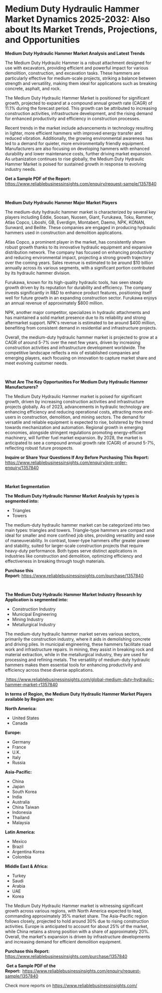 <p><h1>Medium Duty Hydraulic Hammer Market Dynamics 2025-2032: Also about Its Market Trends, Projections, and Opportunities</h1></p><p><strong>Medium Duty Hydraulic Hammer Market Analysis and Latest Trends</strong></p>
<p><p>The Medium Duty Hydraulic Hammer is a robust attachment designed for use with excavators, providing efficient and powerful impact for various demolition, construction, and excavation tasks. These hammers are particularly effective for medium-scale projects, striking a balance between strength and versatility, making them ideal for applications such as breaking concrete, asphalt, and rock.</p><p>The Medium Duty Hydraulic Hammer Market is positioned for significant growth, projected to expand at a compound annual growth rate (CAGR) of 11.1% during the forecast period. This growth can be attributed to increasing construction activities, infrastructure development, and the rising demand for enhanced productivity and efficiency in construction processes. </p><p>Recent trends in the market include advancements in technology resulting in lighter, more efficient hammers with improved energy transfer and reduced vibration. Additionally, the growing environmental awareness has led to a demand for quieter, more environmentally friendly equipment. Manufacturers are also focusing on developing hammers with enhanced durability and lower maintenance costs, further driving market expansion. As urbanization continues to rise globally, the Medium Duty Hydraulic Hammer Market is poised for sustained growth in response to evolving industry needs.</p></p>
<p><strong>Get a Sample PDF of the Report:&nbsp;</strong> <a href="https://www.reliablebusinessinsights.com/enquiry/request-sample/1357840?utm_campaign=3116&utm_medium=2&utm_source=Github&utm_content=ia&utm_term=11042025&utm_id=medium-duty-hydraulic-hammer">https://www.reliablebusinessinsights.com/enquiry/request-sample/1357840</a></p>
<p>&nbsp;</p>
<p><strong>Medium Duty Hydraulic Hammer Major Market Players</strong></p>
<p><p>The medium-duty hydraulic hammer market is characterized by several key players including Eddie, Soosan, Nuosen, Giant, Furukawa, Toku, Rammer, Atlas Copco, Liboshi, GB, Everdigm, Montabert, Daemo, NPK, KONAN, Sunward, and Beilite. These companies are engaged in producing hydraulic hammers used in construction and demolition applications.</p><p>Atlas Copco, a prominent player in the market, has consistently shown robust growth thanks to its innovative hydraulic equipment and expansive distribution network. The company has focused on enhancing productivity and reducing environmental impact, projecting a strong growth trajectory over the coming years. Sales revenue is estimated to be around $10 billion annually across its various segments, with a significant portion contributed by its hydraulic hammer division.</p><p>Furukawa, known for its high-quality hydraulic tools, has seen steady growth driven by its reputation for durability and efficiency. The company invests significantly in R&D to enhance product features, positioning itself well for future growth in an expanding construction sector. Furukawa enjoys an annual revenue of approximately $800 million.</p><p>NPK, another major competitor, specializes in hydraulic attachments and has maintained a solid market presence due to its reliability and strong aftermarket support. NPK's revenue is estimated to be around $400 million, benefiting from consistent demand in residential and infrastructure projects.</p><p>Overall, the medium-duty hydraulic hammer market is projected to grow at a CAGR of around 5-7% over the next few years, driven by increasing construction activities and infrastructure development worldwide. The competitive landscape reflects a mix of established companies and emerging players, each focusing on innovation to capture market share and meet evolving customer needs.</p></p>
<p>&nbsp;</p>
<p><strong>What Are The Key Opportunities For Medium Duty Hydraulic Hammer Manufacturers?</strong></p>
<p><p>The Medium Duty Hydraulic Hammer market is poised for significant growth, driven by increasing construction activities and infrastructure projects globally. As of 2023, advancements in hydraulic technology are enhancing efficiency and reducing operational costs, attracting more end-users in construction, demolition, and mining sectors. The demand for versatile and reliable equipment is expected to rise, bolstered by the trend towards mechanization and automation. Regional growth in emerging economies, alongside stringent regulations promoting energy-efficient machinery, will further fuel market expansion. By 2028, the market is anticipated to see a compound annual growth rate (CAGR) of around 5-7%, reflecting robust future prospects.</p></p>
<p><strong>Inquire or Share Your Questions If Any Before Purchasing This Report:</strong> <a href="https://www.reliablebusinessinsights.com/enquiry/pre-order-enquiry/1357840?utm_campaign=3116&utm_medium=2&utm_source=Github&utm_content=ia&utm_term=11042025&utm_id=medium-duty-hydraulic-hammer">https://www.reliablebusinessinsights.com/enquiry/pre-order-enquiry/1357840</a></p>
<p>&nbsp;</p>
<p><strong>Market Segmentation</strong></p>
<p><strong>The Medium Duty Hydraulic Hammer Market Analysis by types is segmented into:</strong></p>
<p><ul><li>Triangles</li><li>Towers</li></ul></p>
<p><p>The medium-duty hydraulic hammer market can be categorized into two main types: triangles and towers. Triangle-type hammers are compact and ideal for smaller and more confined job sites, providing versatility and ease of maneuverability. In contrast, tower-type hammers offer greater power and stability, suited for larger-scale construction projects that require heavy-duty performance. Both types serve distinct applications in industries like construction and demolition, optimizing efficiency and effectiveness in breaking through tough materials.</p></p>
<p><strong>Purchase this Report:&nbsp;</strong><a href="https://www.reliablebusinessinsights.com/purchase/1357840?utm_campaign=3116&utm_medium=2&utm_source=Github&utm_content=ia&utm_term=11042025&utm_id=medium-duty-hydraulic-hammer">https://www.reliablebusinessinsights.com/purchase/1357840</a></p>
<p>&nbsp;</p>
<p><strong>The Medium Duty Hydraulic Hammer Market Industry Research by Application is segmented into:</strong></p>
<p><ul><li>Construction Industry</li><li>Municipal Engineering</li><li>Mining Industry</li><li>Metallurgical Industry</li></ul></p>
<p><p>The medium-duty hydraulic hammer market serves various sectors, primarily the construction industry, where it aids in demolishing concrete and driving piles. In municipal engineering, these hammers facilitate road work and infrastructure repairs. In mining, they assist in breaking rock and material extraction, while in the metallurgical industry, they are used for processing and refining metals. The versatility of medium-duty hydraulic hammers makes them essential tools for enhancing productivity and efficiency across these diverse applications.</p></p>
<p><a href="https://www.reliablebusinessinsights.com/global-medium-duty-hydraulic-hammer-market-r1357840?utm_campaign=3116&utm_medium=2&utm_source=Github&utm_content=ia&utm_term=11042025&utm_id=medium-duty-hydraulic-hammer">&nbsp;https://www.reliablebusinessinsights.com/global-medium-duty-hydraulic-hammer-market-r1357840</a></p>
<p><strong>In terms of Region, the Medium Duty Hydraulic Hammer Market Players available by Region are:</strong></p>
<p>
    <p> <strong> North America: </strong>
        <ul>
            <li>United States</li>
            <li>Canada</li>
        </ul>
        </p> 
    <p> <strong> Europe: </strong>
        <ul>
            <li>Germany</li>
            <li>France</li>
            <li>U.K.</li>
            <li>Italy</li>
            <li>Russia</li>
        </ul>
        </p> 
    <p> <strong> Asia-Pacific: </strong>
        <ul>
            <li>China</li>
            <li>Japan</li>
            <li>South Korea</li>
            <li>India</li>
            <li>Australia</li>
            <li>China Taiwan</li>
            <li>Indonesia</li>
            <li>Thailand</li>
            <li>Malaysia</li>
        </ul>
        </p> 
    <p> <strong> Latin America: </strong>
        <ul>
            <li>Mexico</li>
            <li>Brazil</li>
            <li>Argentina Korea</li>
            <li>Colombia</li>
        </ul>
        </p> 
    <p> <strong> Middle East & Africa: </strong>
        <ul>
            <li>Turkey</li>
            <li>Saudi</li>
            <li>Arabia</li>
            <li>UAE</li>
            <li>Korea</li>
        </ul>
    </p>
    </p>
<p><p>The Medium Duty Hydraulic Hammer market is witnessing significant growth across various regions, with North America expected to lead, commanding approximately 35% market share. The Asia-Pacific region follows closely, projected to hold around 30% due to rising construction activities. Europe is anticipated to account for about 25% of the market, while China retains a strong position with a share of approximately 20%. Overall, the market's expansion is driven by infrastructure developments and increasing demand for efficient demolition equipment.</p></p>
<p><strong>Purchase this Report: </strong><a href="https://www.reliablebusinessinsights.com/purchase/1357840?utm_campaign=3116&utm_medium=2&utm_source=Github&utm_content=ia&utm_term=11042025&utm_id=medium-duty-hydraulic-hammer">https://www.reliablebusinessinsights.com/purchase/1357840</a></p>
<p>&nbsp;<strong>Get a Sample PDF of the Report:&nbsp;&nbsp;</strong><a href="https://www.reliablebusinessinsights.com/enquiry/request-sample/1357840?utm_campaign=3116&utm_medium=2&utm_source=Github&utm_content=ia&utm_term=11042025&utm_id=medium-duty-hydraulic-hammer">https://www.reliablebusinessinsights.com/enquiry/request-sample/1357840</a></p>
<p><strong></strong></p>
<p>Check more reports on <a href="https://www.reliablebusinessinsights.com/?utm_campaign=3116&utm_medium=2&utm_source=Github&utm_content=ia&utm_term=11042025&utm_id=medium-duty-hydraulic-hammer">https://www.reliablebusinessinsights.com/</a></p>